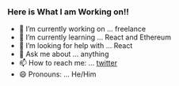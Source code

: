 ### Here is What I am Working on!! 

- 🔭 I’m currently working on ... freelance
- 🌱 I’m currently learning ... React and Ethereum
- 🤔 I’m looking for help with ... React
- 💬 Ask me about ... anything
- 📫 How to reach me: ... [twitter](http://twitter.com/Shubham15681423)
- 😄 Pronouns: ... He/Him


